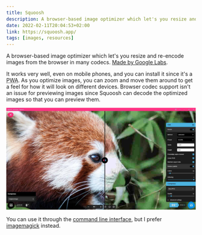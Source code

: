 ```yaml
---
title: Squoosh
description: A browser-based image optimizer which let's you resize and re-encode images from the browser in many codecs.
date: 2022-02-11T20:04:53+02:00
link: https://squoosh.app/
tags: [images, resources]
---
```


A browser-based image optimizer which let's you resize and re-encode images from the browser in many codecs. [Made by Google Labs](https://github.com/GoogleChromeLabs/squoosh).

It works very well, even on mobile phones, and you can install it since it's a <abbr title="Progressive Web App">PWA</abbr>. As you optimize images, you can zoom and move them around to get a feel for how it will look on different devices. Browser codec support isn't an issue for previewing images since Squoosh can decode the optimized images so that you can preview them.

![The squoosh interface with a test image of an animal, a slider and various settings](/images/squoosh-demo.jpg)

You can use it through the [command line interface](https://github.com/GoogleChromeLabs/squoosh/tree/dev/cli), but I prefer [imagemagick](https://imagemagick.org/index.php) instead.
